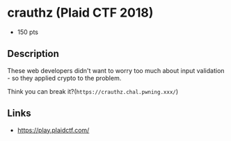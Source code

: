 # crauthz (Plaid CTF 2018)

* 150 pts

## Description

These web developers didn't want to worry too much about input validation - so they applied crypto to the problem.

Think you can break it?(`https://crauthz.chal.pwning.xxx/`)
>>>

## Links
* https://play.plaidctf.com/
